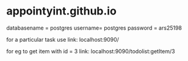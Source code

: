 # appointyint.github.io
databasename = postgres
username= postgres
password = ars25198

for a particular task use link: localhost:9090/<task>

for eg to get item with id = 3
link: localhost:9090/todolist:getItem/3
